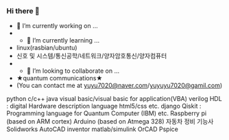 ### Hi there 👋

- 🔭 I’m currently working on ... 
- - 🌱 I’m currently learning ... 
- linux(rasbian/ubuntu)
- 신호 및 시스템/통신공학/네트워크/양자암호통신/양자컴퓨터
- - 👯 I’m looking to collaborate on ... 
- ★quantum communications★
- (You can contact me at yuyu7020@naver.com/yuyuyu7020@gamil.com)

<Available Language>
  python
  c/c++
  java
  visual basic/visual basic for application(VBA)
  verilog HDL : digital Hardware description language
  html5/css
  etc.

<FrameWork>
  django
  Qiskit : Programming language for Quantum Computer (IBM)
  etc.

<Embedded System>
  Raspberry pi (based on ARM cortex)
  Arduino (based on Atmega 328)

<license>
  자동차 정비 기능사

<CAD>
  Solidworks
  AutoCAD
  inventor

<Tool>
  matlab/simulink
  OrCAD
  Pspice
